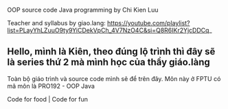 OOP
source code Java programming by Chi Kien Luu

Teacher and syllabus by giao.lang: https://youtube.com/playlist?list=PLayYhLZuuO9ty9YiCDekVpCh_4V7NzO4C&si=Q8R6IKr2YjcDDCq_


Hello, mình là Kiên, theo đúng lộ trình thì đây sẽ là series thứ 2 mà mình học của thầy giáo.làng 
- 
Toàn bộ giáo trình và source code mình sẽ để trên đây. Môn này ở FPTU có mã môn là PRO192 - OOP Java

Code for food | Code for fun
